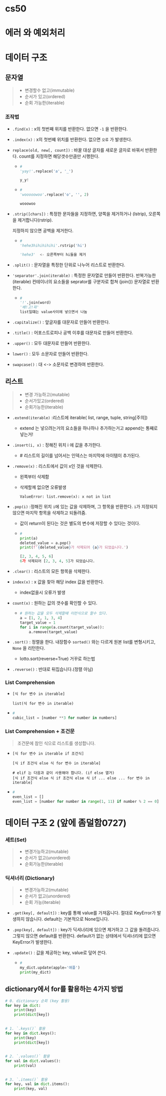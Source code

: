 # cs50

# 에러 와 예외처리



# 데이터 구조

## 문자열

> - 변경할수 없고(immutable)
> - 순서가 있고(ordered)
> - 순회 가능한(iterable)



### 조작법

- `.find(x)` : x의 첫번째 위치를 반환한다. 없으면 `-1` 을 반환한다.

- `.index(x)` : x의 첫번쨰 위치를 반환한다. 없으면 `오류` 가 발생한다.

- `replace(old, new[, count])` : 바꿀 대상 글자를 새로운 글자로 바꿔서 반환한다. count를 지정하면 해당갯수만큼만 시행한다.

  - ```python 
    #
    'yay!'.replace('a', '_')
    
    y_y!
    ```

  - ```python 
    #
    'wooooowoo'.replace('o', '', 2)
    
    wooowoo
    ```

- `.strip([chars])` : 특정한 문자들을 지정하면, 양쪽을 제거하거나 (lstrip), 오른쪽을 제거합니다(rstrip).

  지정하지 않으면 공백을 제거한다.

  - ```python 
    #
    'hehe3hihihihihi'.rstrip('hi')
    
    'hehe3'  <- 오른쪽부터 hi들을 제거
    ```

- `.split()` : 문자열을 특정한 단위로 나누어 리스트로 반환한다.

- `'separator'.join(iterable)` : 특정한 문자열로 만들어 반환한다. 반복가능한(iterable) 컨테이너의 요소들을 seprator를 구분자로 합쳐 (join()) 문자열로 반환한다.

  - ```python 
    #
    '!'.join(word)
    '배!고!파'
    list일떄는 value사이에 넣으면서 나눔
    ```

- `.capitalize()` : 앞글자를 대문자로 만들어 반환한다.

-  `.title()` : 어포스트로피나 공백 이후를 대문자로 만들어 반환한다.

- `.upper()` : 모두 대문자로 만들어 반환한다.

- `lower()` : 모두 소문자로 만들어 반환한다.

- `swapcase()` : 대 <-> 소문자로 변경하여 반환한다.

## 리스트

> - 변경 가능하고(mutable)
> - 순서가있고(ordered)
> - 순회가능한(iterable)



- `.extend(iterable)` :리스트에 iterable( list, range, tuple, string[주의])

  - extend 는 넣으려는거의  요소들을 하나하나 추가하는거고  append는 통쨰로 넣는거!

- `.insert(i, x)` : 정해진 위치 i 에  값을 추가한다.

  - \# 리스트의 길이를 넘어서는 인덱스는 마지막에 아이템이 추가된다.

- `.remove(x)` : 리스트에서 값이 x인 것을 삭제한다.

  - 왼쪽부터 삭제함 

  - 삭제할께 없으면 오류발생 

     `ValueError: list.remove(x): x not in list` 

- `.pop(i)` :정해진 위치 `i`에 있는 값을 삭제하며, 그 항목을 반환한다. `i`가 지정되지 않으면 마지막 항목을 삭제하고 되돌려줌.

  - 값이 return이 된다는 것은 별도의 변수에 저장할 수 있다는 것이다.

  - ```python
    #
    print(a)
    deleted_value = a.pop()
    print(f'{deleted_value}가 삭제되어 {a}가 되었습니다.')
    
    [2, 3, 4, 5, 6]
    6가 삭제되어 [2, 3, 4, 5]가 되었습니다.
    ```

- `.clear()` : 리스트의 모든 항목을 삭제한다.

- `index(x)` : x 값을 찾아 해당 index 값을 반환한다.

  - index없을시 오류가 발생

- `count(x)` : 원하는 값의 갯수를 확인할 수 있다.

  - ```python
    # 원하는 값을 모두 삭제할떄 이런식으로 할수 있다.
    a = [1, 2, 1, 3, 4]
    target_value = 1
    for i in range(a.count(target_value)):
        a.remove(target_value)  
    ```

- `.sort()` : 정렬을 한다. 내장함수 `sorted()` 와는 다르게 원본 list를 변형시키고, `None` 을 리턴한다.

  - lotto.sort(reverse=True) 거꾸로 하는법

- `.reverse()` : 반대로 뒤집습니다.(정렬 아님)



### List Comprehension

- ```
  [식 for 변수 in iterable]
   
  list(식 for 변수 in iterable)
  ```

- ```python
  #
  cubic_list = [number **3 for number in numbers]
  ```



### List Comprehension + 조건문

> 조건문에 참인 식으로 리스트를 생성합니다.

- ```
  [식 for 변수 in iterable if 조건식]
   
  [식 if 조건식 else 식 for 변수 in iterable]
   
  # elif 는 다음과 같이 사용해야 합니다. (if else 열거)
  [식 if 조건식 else 식 if 조건식 else 식 if ... else ... for 변수 in iterable]
  ```

- ```python
  #
  even_list = []
  even_list = [number for number in range(1, 11) if number % 2 == 0]
  ```

# 데이터 구조 2 (앞에 좀덜함0727)

### 세트(Set)

> - 변경가능하고(mutable)
> - 순서가 없고(unordered)
> - 순회가능한(iterable)

### 딕셔너리 (Dictionary)

> - 변경가능하고(mutable)
> - 순서가 없고(unordered)
> - 순회 가능(iterable)

- `.get(key[, default])` : key를 통해 value를 가져옵니다. 절대로 KeyError가 발생하지 않습니다. default는 기본적으로 None입니다.

- `.pop(key[, default])` : key가 딕셔너리에 있으면 제거하고 그 값을 돌려줍니다. 그렇지 않으면 default를 반환한다. default가 없는 상태에서 딕셔너리에 없으면 KeyError가 발생한다.

- `.update()` : 값을 제공하는 key, value로 덮어 쓴다.

  - ```python
    #
    my_dict.update(apple='애플')
    print(my_dict)
    ```

## dictionary에서 for를 활용하는 4가지 방법

```python
# 0. dictionary 순회 (key 활용)
for key in dict:
    print(key)
    print(dict[key])
 
 
# 1. `.keys()` 활용
for key in dict.keys():
    print(key)
    print(dict[key])
 
 
# 2. `.values()` 활용    
for val in dict.values():
    print(val)
 
 
# 3. `.items()` 활용
for key, val in dict.items():
    print(key, val)
 
```

